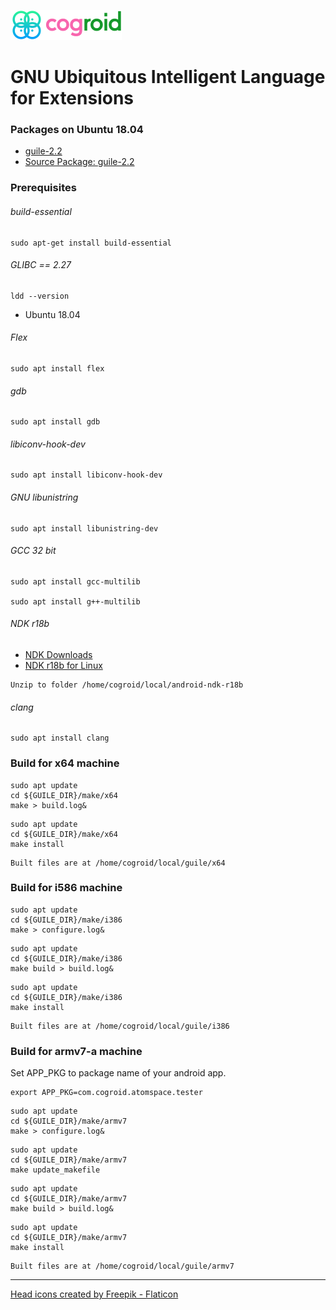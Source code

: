 [![cogroid.com](https://github.com/cogroid/resources/raw/main/images/banner/cogroid-48.png)](https://cogroid.com)

# GNU Ubiquitous Intelligent Language for Extensions

### Packages on Ubuntu 18.04

* [guile-2.2](https://packages.ubuntu.com/bionic/lisp/guile-2.2)
* [Source Package: guile-2.2](https://packages.ubuntu.com/source/bionic/guile-2.2)

### Prerequisites

###### build-essential

```
sudo apt-get install build-essential
```

###### GLIBC == 2.27

```
ldd --version
```

* Ubuntu 18.04

###### Flex

```
sudo apt install flex
```

###### gdb

```
sudo apt install gdb
```

###### libiconv-hook-dev

```
sudo apt install libiconv-hook-dev
```

###### GNU libunistring

```
sudo apt install libunistring-dev
```

###### GCC 32 bit

```
sudo apt install gcc-multilib

sudo apt install g++-multilib
```

###### NDK r18b

* [NDK Downloads](https://developer.android.com/ndk/downloads)
* [NDK r18b for Linux](https://dl.google.com/android/repository/android-ndk-r18b-linux-x86_64.zip)

```
Unzip to folder /home/cogroid/local/android-ndk-r18b
```

###### clang

```
sudo apt install clang
```

### Build for x64 machine

```
sudo apt update
cd ${GUILE_DIR}/make/x64
make > build.log&
```

```
sudo apt update
cd ${GUILE_DIR}/make/x64
make install
```

```
Built files are at /home/cogroid/local/guile/x64
```

### Build for i586 machine

```
sudo apt update
cd ${GUILE_DIR}/make/i386
make > configure.log&
```

```
sudo apt update
cd ${GUILE_DIR}/make/i386
make build > build.log&
```

```
sudo apt update
cd ${GUILE_DIR}/make/i386
make install
```

```
Built files are at /home/cogroid/local/guile/i386
```

### Build for armv7-a machine

Set APP_PKG to package name of your android app.

```
export APP_PKG=com.cogroid.atomspace.tester
```

```
sudo apt update
cd ${GUILE_DIR}/make/armv7
make > configure.log&
```

```
sudo apt update
cd ${GUILE_DIR}/make/armv7
make update_makefile
```

```
sudo apt update
cd ${GUILE_DIR}/make/armv7
make build > build.log&
```

```
sudo apt update
cd ${GUILE_DIR}/make/armv7
make install
```

```
Built files are at /home/cogroid/local/guile/armv7
```

---
[Head icons created by Freepik - Flaticon](https://www.flaticon.com/free-icons/head)

